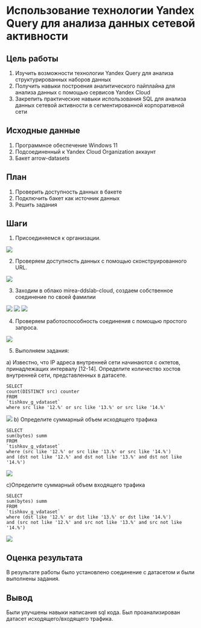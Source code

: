 # Использование технологии Yandex Query для анализа данных сетевой активности

## Цель работы

1. Изучить возможности технологии Yandex Query для анализа структурированных наборов данных
2. Получить навыки построения аналитического пайплайна для анализа данных с помощью сервисов Yandex Cloud
3. Закрепить практические навыки использования SQL для анализа данных сетевой активности в сегментированной корпоративной сети

## Исходные данные

1. Программное обеспечение Windows 11
2. Подсоединенный к Yandex Cloud Organization аккаунт
3. Бакет arrow-datasets

## План

1. Проверить доступность данных в бакете
2. Подключить бакет как источник данных
3. Решить задания

## Шаги

1. Присоединяемся к организации. 

![](img/1.png)

2. Проверяем доступность данных с помощью сконструированного URL.

![](img/2.png)

3. Заходим в облако mirea-ddslab-cloud, создаем собственное соединение по своей фамилии

![](img/3.png)
![](img/4.png)
![](img/5.png)

4. Проверяем работоспособность соединения с помощью простого запроса.

![](img/6.png)

5. Выполняем задания:

a) Известно, что IP адреса внутренней сети начинаются с октетов, принадлежащих интервалу [12-14]. Определите количество хостов внутренней сети, представленных в датасете.
```{sql}
SELECT
count(DISTINCT src) counter
FROM
`tishkov_g_vdataset`
where src like '12.%' or src like '13.%' or src like '14.%'
```
![](img/7.png)
b) Определите суммарный объем исходящего трафика
```{sql}
SELECT
sum(bytes) summ
FROM
`tishkov_g_vdataset`
where (src like '12.%' or src like '13.%' or src like '14.%')
and (dst not like '12.%' and dst not like '13.%' and dst not like '14.%')
```
![](img/8.png)

c)Определите суммарный объем входящего трафика
```{sql}
SELECT
sum(bytes) summ
FROM
`tishkov_g_vdataset`
where (dst like '12.%' or dst like '13.%' or dst like '14.%')
and (src not like '12.%' and src not like '13.%' and src not like '14.%')
```
![](img/9.png)

## Оценка результата

В результате работы было установлено соединение с датасетом и были выполнены задания.

## Вывод

Были улучшены навыки написания sql кода. Был проанализирован датасет исходящего/входящего трафика.

